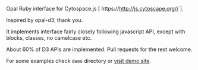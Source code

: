 Opal Ruby interface for Cytospace.js [ https://http://js.cytoscape.org// ].

Inspired by opal-d3, thank you.



It implements interface fairly closely following javascript API, except with blocks, classes, no camelcase etc.

About 60% of D3 APIs are implemented. Pull requests for the rest welcome.

For some examples check `demo` directory or [visit demo site](https://taw.github.io/opal-d3/).
